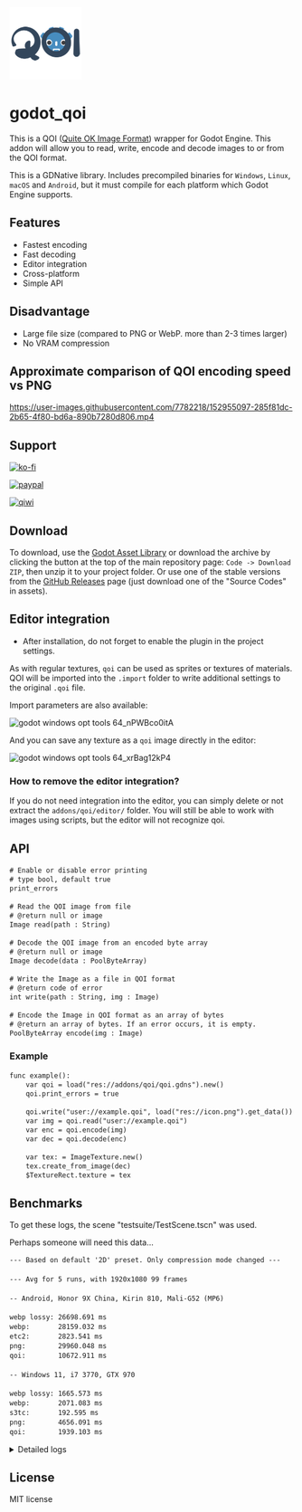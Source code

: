 <img src="https://github.com/DmitriySalnikov/godot_qoi/blob/5bd25a2dc2ea907041b4c9a7f4ae12bc0ae19a94/icon.png" width=128/>

# godot_qoi

This is a QOI ([Quite OK Image Format](https://github.com/phoboslab/qoi)) wrapper for Godot Engine. This addon will allow you to read, write, encode and decode images to or from the QOI format.

This is a GDNative library. Includes precompiled binaries for `Windows`, `Linux`, `macOS` and `Android`, but it must compile for each platform which Godot Engine supports.

## Features

* Fastest encoding
* Fast decoding
* Editor integration
* Cross-platform
* Simple API

## Disadvantage

* Large file size (compared to PNG or WebP. more than 2-3 times larger)
* No VRAM compression

## Approximate comparison of QOI encoding speed vs PNG

https://user-images.githubusercontent.com/7782218/152955097-285f81dc-2b65-4f80-bd6a-890b7280d806.mp4

## Support

[![ko-fi](https://ko-fi.com/img/githubbutton_sm.svg)](https://ko-fi.com/I2I53VZ2D)

[![paypal](https://www.paypalobjects.com/en_US/i/btn/btn_donateCC_LG.gif)](https://paypal.me/dmitriysalnikov)

[<img src="https://upload.wikimedia.org/wikipedia/commons/8/8f/QIWI_logo.svg" alt="qiwi" width=90px/>](https://qiwi.com/n/DMITRIYSALNIKOV)

## Download

To download, use the [Godot Asset Library](https://godotengine.org/asset-library/asset/1226) or download the archive by clicking the button at the top of the main repository page: `Code -> Download ZIP`, then unzip it to your project folder. Or use one of the stable versions from the [GitHub Releases](https://github.com/DmitriySalnikov/godot_qoi/releases) page (just download one of the "Source Codes" in assets).

## Editor integration

* After installation, do not forget to enable the plugin in the project settings.

As with regular textures, `qoi` can be used as sprites or textures of materials. QOI will be imported into the `.import` folder to write additional settings to the original `.qoi` file.

Import parameters are also available:

![godot windows opt tools 64_nPWBco0itA](https://user-images.githubusercontent.com/7782218/178936308-6dbb0d6a-c742-4635-87ea-f46c6fa44645.png)

And you can save any texture as a `qoi` image directly in the editor:

![godot windows opt tools 64_xrBag12kP4](https://user-images.githubusercontent.com/7782218/178931905-00a45d4e-a331-4ccd-8a45-551831786db0.png)

### How to remove the editor integration?

If you do not need integration into the editor, you can simply delete or not extract the `addons/qoi/editor/` folder. You will still be able to work with images using scripts, but the editor will not recognize qoi.

## API

```gdscript
# Enable or disable error printing
# type bool, default true
print_errors

# Read the QOI image from file
# @return null or image
Image read(path : String)

# Decode the QOI image from an encoded byte array
# @return null or image
Image decode(data : PoolByteArray)

# Write the Image as a file in QOI format
# @return code of error
int write(path : String, img : Image)

# Encode the Image in QOI format as an array of bytes
# @return an array of bytes. If an error occurs, it is empty.
PoolByteArray encode(img : Image)
```

### Example

```gdscript
func example():
	var qoi = load("res://addons/qoi/qoi.gdns").new()
	qoi.print_errors = true
	
	qoi.write("user://example.qoi", load("res://icon.png").get_data())
	var img = qoi.read("user://example.qoi")
	var enc = qoi.encode(img)
	var dec = qoi.decode(enc)
	
	var tex: = ImageTexture.new()
	tex.create_from_image(dec)
	$TextureRect.texture = tex
```

## Benchmarks

To get these logs, the scene "testsuite/TestScene.tscn" was used.

Perhaps someone will need this data...

```txt
--- Based on default '2D' preset. Only compression mode changed ---

--- Avg for 5 runs, with 1920x1080 99 frames

-- Android, Honor 9X China, Kirin 810, Mali-G52 (MP6)

webp lossy:	26698.691 ms
webp:		28159.032 ms
etc2:		2823.541 ms
png:		29960.048 ms
qoi:		10672.911 ms

-- Windows 11, i7 3770, GTX 970

webp lossy:	1665.573 ms
webp:		2071.083 ms
s3tc:		192.595 ms
png:		4656.091 ms
qoi:		1939.103 ms
```

<details>
<summary>Detailed logs</summary>

```txt
--- Based on default '2D' preset. Only compression mode changed ---

-- Android, Honor 9X China, Kirin 810, Mali-G52 (MP6)

VRAM Compression:

Run: 0, Ext: png, 2931.171 ms
Run: 1, Ext: png, 2760.742 ms
Run: 2, Ext: png, 2815.537 ms
Run: 3, Ext: png, 2811.050 ms
Run: 4, Ext: png, 2799.204 ms
Run: 0, Ext: qoi, 10739.582 ms
Run: 1, Ext: qoi, 10636.819 ms
Run: 2, Ext: qoi, 10613.298 ms
Run: 3, Ext: qoi, 10688.168 ms
Run: 4, Ext: qoi, 10738.884 ms
Note 'importer_defaults/texture[compress/mode]' is not equal to 0. PNG was imported as VRAM compressed texture inside .import folder
Platform: Android
Avg for 5 runs, with 1920x1080 99 frames
etc2:        2823.541 ms
qoi: 10683.350 ms

WebP Lossy:

Run: 0, Ext: png, 26653.431 ms
Run: 1, Ext: png, 26598.585 ms
Run: 2, Ext: png, 26718.401 ms
Run: 3, Ext: png, 26750.491 ms
Run: 4, Ext: png, 26772.548 ms
Run: 0, Ext: qoi, 10593.349 ms
Run: 1, Ext: qoi, 10656.931 ms
Run: 2, Ext: qoi, 10685.101 ms
Run: 3, Ext: qoi, 10625.928 ms
Run: 4, Ext: qoi, 10657.248 ms
Note 'rendering/misc/lossless_compression/force_png' is off or 'importer_defaults/texture[compress/mode]' is lossy. PNG was imported as WebP inside .import folderPlatform: Android
Avg for 5 runs, with 1920x1080 99 frames
webp lossy:  26698.691 ms
qoi: 10643.711 ms

WebP Lossless:

Run: 0, Ext: png, 28225.728 ms
Run: 1, Ext: png, 28185.932 ms
Run: 2, Ext: png, 28140.142 ms
Run: 3, Ext: png, 28097.408 ms
Run: 4, Ext: png, 28145.951 ms
Run: 0, Ext: qoi, 10669.436 ms
Run: 1, Ext: qoi, 10664.980 ms
Run: 2, Ext: qoi, 10683.432 ms
Run: 3, Ext: qoi, 10702.113 ms
Run: 4, Ext: qoi, 10638.751 ms
Note 'rendering/misc/lossless_compression/force_png' is off or 'importer_defaults/texture[compress/mode]' is lossy. PNG was imported as WebP inside .import folderPlatform: Android
Avg for 5 runs, with 1920x1080 99 frames
webp:        28159.032 ms
qoi: 10671.742 ms

PNG:

Run: 0, Ext: png, 30080.978 ms
Run: 1, Ext: png, 29911.152 ms
Run: 2, Ext: png, 29905.833 ms
Run: 3, Ext: png, 29961.291 ms
Run: 4, Ext: png, 29940.987 ms
Run: 0, Ext: qoi, 10733.422 ms
Run: 1, Ext: qoi, 10697.980 ms
Run: 2, Ext: qoi, 10656.909 ms
Run: 3, Ext: qoi, 10710.381 ms
Run: 4, Ext: qoi, 10665.515 ms
Platform: Android
Avg for 5 runs, with 1920x1080 99 frames
png: 29960.048 ms
qoi: 10692.841 ms

-- Windows 11, i7 3770, GTX 970

VRAM Compression:

Run: 0, Ext: png, 273.765 ms
Run: 1, Ext: png, 176.404 ms
Run: 2, Ext: png, 170.142 ms
Run: 3, Ext: png, 172.205 ms
Run: 4, Ext: png, 170.459 ms
Run: 0, Ext: qoi, 1966.354 ms
Run: 1, Ext: qoi, 1963.467 ms
Run: 2, Ext: qoi, 1962.730 ms
Run: 3, Ext: qoi, 1973.714 ms
Run: 4, Ext: qoi, 1943.954 ms
Note 'importer_defaults/texture[compress/mode]' is not equal to 0. PNG was imported as VRAM compressed texture inside .import folder
Platform: Windows
Avg for 5 runs, with 1920x1080 99 frames
s3tc:   192.595 ms
qoi:    1962.044 ms

WebP Lossy:

Run: 0, Ext: png, 1702.099 ms
Run: 1, Ext: png, 1660.662 ms
Run: 2, Ext: png, 1653.947 ms
Run: 3, Ext: png, 1633.476 ms
Run: 4, Ext: png, 1677.683 ms
Run: 0, Ext: qoi, 1891.697 ms
Run: 1, Ext: qoi, 1910.959 ms
Run: 2, Ext: qoi, 1891.640 ms
Run: 3, Ext: qoi, 1889.121 ms
Run: 4, Ext: qoi, 1934.738 ms
Note 'rendering/misc/lossless_compression/force_png' is off or 'importer_defaults/texture[compress/mode]' is lossy. PNG was imported as WebP inside .import folder
Platform: Windows
Avg for 5 runs, with 1920x1080 99 frames
webp lossy:     1665.573 ms
qoi:    1903.631 ms

WebP Lossless:

Run: 0, Ext: png, 2166.656 ms
Run: 1, Ext: png, 2164.790 ms
Run: 2, Ext: png, 2022.571 ms
Run: 3, Ext: png, 1983.932 ms
Run: 4, Ext: png, 2017.466 ms
Run: 0, Ext: qoi, 1989.682 ms
Run: 1, Ext: qoi, 1894.387 ms
Run: 2, Ext: qoi, 1915.186 ms
Run: 3, Ext: qoi, 1922.443 ms
Run: 4, Ext: qoi, 1913.443 ms
Note 'rendering/misc/lossless_compression/force_png' is off or 'importer_defaults/texture[compress/mode]' is lossy. PNG was imported as WebP inside .import folder
Platform: Windows
Avg for 5 runs, with 1920x1080 99 frames
webp:   2071.083 ms
qoi:    1927.028 ms

PNG:

Run: 0, Ext: png, 4688.020 ms
Run: 1, Ext: png, 4595.850 ms
Run: 2, Ext: png, 4634.695 ms
Run: 3, Ext: png, 4661.570 ms
Run: 4, Ext: png, 4700.321 ms
Run: 0, Ext: qoi, 1972.156 ms
Run: 1, Ext: qoi, 1949.307 ms
Run: 2, Ext: qoi, 1976.162 ms
Run: 3, Ext: qoi, 1954.153 ms
Run: 4, Ext: qoi, 1966.760 ms
Platform: Windows
Avg for 5 runs, with 1920x1080 99 frames
png:    4656.091 ms
qoi:    1963.708 ms
```

</details>

## License

MIT license
